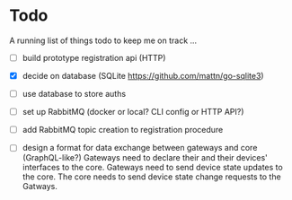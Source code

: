 # Todo

A running list of things todo to keep me on track ...

- [ ] build prototype registration api (HTTP)
- [x] decide on database (SQLite https://github.com/mattn/go-sqlite3)
- [ ] use database to store auths

- [ ] set up RabbitMQ (docker or local? CLI config or HTTP API?)
- [ ] add RabbitMQ topic creation to registration procedure

- [ ] design a format for data exchange between gateways and core (GraphQL-like?) Gateways need to declare their and their devices' interfaces to the core. Gateways need to send device state updates to the core. The core needs to send device state change requests to the Gatways. 
